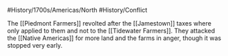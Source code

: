 #History/1700s/Americas/North #History/Conflict 

The [[Piedmont Farmers]] revolted after the [[Jamestown]] taxes where only applied to them and not to the [[Tidewater Farmers]]. They attacked the [[Native Americas]] for more land and the farms in anger, though it was stopped very early. 